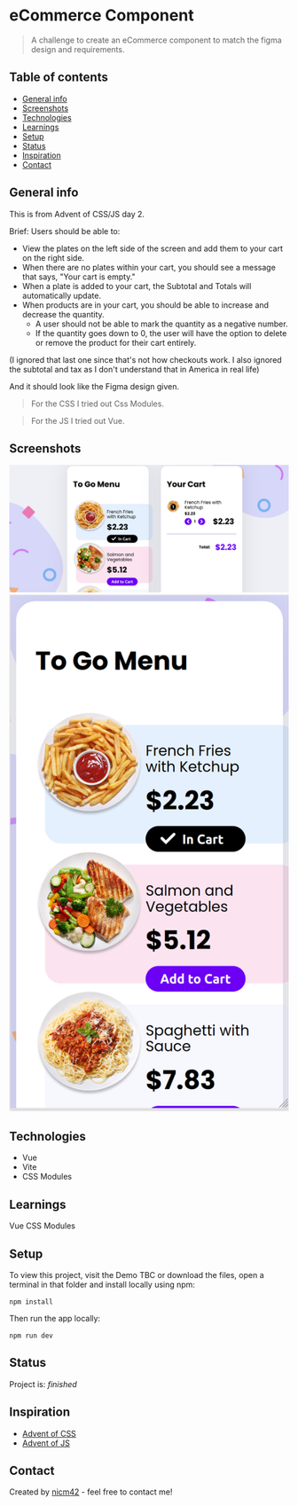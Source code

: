 # eCommerce Component

> A challenge to create an eCommerce component to match the figma design and requirements.

## Table of contents

- [General info](#general-info)
- [Screenshots](#screenshots)
- [Technologies](#technologies)
- [Learnings](#learnings)
- [Setup](#setup)
- [Status](#status)
- [Inspiration](#inspiration)
- [Contact](#contact)

## General info

This is from Advent of CSS/JS day 2.

Brief:
Users should be able to:

- View the plates on the left side of the screen and add them to your cart on the right side.
- When there are no plates within your cart, you should see a message that says, "Your cart is empty."
- When a plate is added to your cart, the Subtotal and Totals will automatically update.
- When products are in your cart, you should be able to increase and decrease the quantity.
  - A user should not be able to mark the quantity as a negative number.
  - If the quantity goes down to 0, the user will have the option to delete or remove the product for their cart entirely.

(I ignored that last one since that's not how checkouts work. I also ignored the subtotal and tax as I don't understand that in America in real life)

And it should look like the Figma design given.

> For the CSS I tried out Css Modules.

> For the JS I tried out Vue.

## Screenshots

![Screenshot](screenshot-desktop.png)
![Screenshot](screenshot-mobile.png)

## Technologies

- Vue
- Vite
- CSS Modules

## Learnings

Vue
CSS Modules

## Setup

To view this project, visit the Demo TBC<!-- [Demo](https://advent-of-css-and-js.pages.dev/) --> or download the files, open a terminal in that folder and install locally using npm:

```
npm install
```

Then run the app locally:

```
npm run dev
```

## Status

Project is: _finished_

## Inspiration

- [Advent of CSS](https://www.adventofcss.com/)
- [Advent of JS](https://www.adventofjs.com/)

## Contact

Created by [nicm42](https://twitter.com/nicm4242/) - feel free to contact me!
